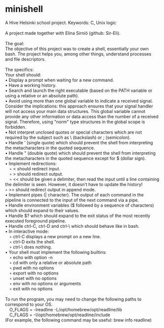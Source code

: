 # minishell
A Hive Helsinki school project. Keywords: C, Unix logic<br />
<br />
A project made together with Elina Sirniö (github: Sir-Eli).<br />
<br />
The goal:<br />
The objective of this project was to create a shell, essentially your own bash. The project helps you, among other things, understand processes and file descriptors.<br />
<br />
The specifics:<br />
Your shell should:<br />
• Display a prompt when waiting for a new command.<br />
• Have a working history.<br />
• Search and launch the right executable (based on the PATH variable or using a relative or an absolute path).<br />
• Avoid using more than one global variable to indicate a received signal. Consider the implications: this approach ensures that your signal handler will not access your main data structures. This global variable cannot provide any other  information or data access than the number of a received  signal.  Therefore, using "norm" type structures in the global scope is forbidden.<br />
• Not interpret unclosed quotes or special characters which are not required by the subject such as \ (backslash) or ; (semicolon).<br />
• Handle ’ (single quote) which should prevent the shell from interpreting the metacharacters in the quoted sequence.<br />
• Handle " (double quote) which should prevent the shell from interpreting the metacharacters in the quoted sequence except for $ (dollar sign).<br />
• Implement redirections:<br />
&emsp;◦ < should redirect input.<br />
&emsp;◦ > should redirect output.<br />
&emsp;◦ << should be given a delimiter, then read the input until a line containing the delimiter is seen. However, it doesn’t have to update the history!<br />
◦ >> should redirect output in append mode.<br />
• Implement pipes (| character). The output of each command in the pipeline is connected to the input of the next command via a pipe.<br />
• Handle environment variables ($ followed by a sequence of characters) which should expand to their values.<br />
• Handle $? which should expand to the exit status of the most recently executed foreground pipeline.<br />
• Handle ctrl-C, ctrl-D and ctrl-\ which should behave like in bash.<br />
• In interactive mode:<br />
&emsp;◦ ctrl-C displays a new prompt on a new line.<br />
&emsp;◦ ctrl-D exits the shell.<br />
&emsp;◦ ctrl-\ does nothing.<br />
• Your shell must implement the following builtins:<br />
&emsp;◦ echo with option -n<br />
&emsp;◦ cd with only a relative or absolute path<br />
&emsp;◦ pwd with no options<br />
&emsp;◦ export with no options<br />
&emsp;◦ unset with no options<br />
&emsp;◦ env with no options or arguments<br />
&emsp;◦ exit with no options<br />
<br />
To run the program, you may need to change the following paths to correspond to your OS. <br />
&emsp;O_FLAGS = -lreadline -L/opt/homebrew/opt/readline/lib<br />
&emsp;C_FLAGS = -I/opt/homebrew/opt/readline/include<br />
(For example, the following command may be useful: brew info readline)<br />


